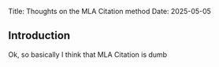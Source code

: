 Title: Thoughts on the MLA Citation method
Date: 2025-05-05

## Introduction

Ok, so basically I think that MLA Citation is dumb

